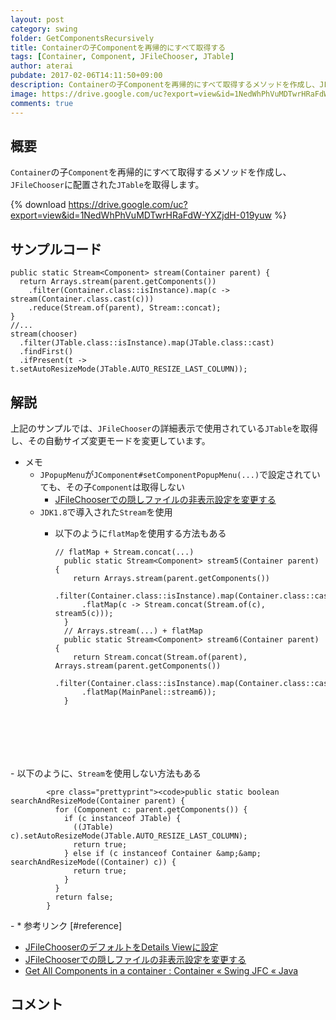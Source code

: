 ```yaml
---
layout: post
category: swing
folder: GetComponentsRecursively
title: Containerの子Componentを再帰的にすべて取得する
tags: [Container, Component, JFileChooser, JTable]
author: aterai
pubdate: 2017-02-06T14:11:50+09:00
description: Containerの子Componentを再帰的にすべて取得するメソッドを作成し、JFileChooserに配置されたJTableを取得します。
image: https://drive.google.com/uc?export=view&id=1NedWhPhVuMDTwrHRaFdW-YXZjdH-019yuw
comments: true
---
```

## 概要
`Container`の子`Component`を再帰的にすべて取得するメソッドを作成し、`JFileChooser`に配置された`JTable`を取得します。

{% download https://drive.google.com/uc?export=view&id=1NedWhPhVuMDTwrHRaFdW-YXZjdH-019yuw %}

## サンプルコード
<pre class="prettyprint"><code>public static Stream&lt;Component&gt; stream(Container parent) {
  return Arrays.stream(parent.getComponents())
    .filter(Container.class::isInstance).map(c -&gt; stream(Container.class.cast(c)))
    .reduce(Stream.of(parent), Stream::concat);
}
//...
stream(chooser)
  .filter(JTable.class::isInstance).map(JTable.class::cast)
  .findFirst()
  .ifPresent(t -&gt; t.setAutoResizeMode(JTable.AUTO_RESIZE_LAST_COLUMN));
</code></pre>

## 解説
上記のサンプルでは、`JFileChooser`の詳細表示で使用されている`JTable`を取得し、その自動サイズ変更モードを変更しています。

- メモ
    - `JPopupMenu`が`JComponent#setComponentPopupMenu(...)`で設定されていても、その子`Component`は取得しない
        - [JFileChooserでの隠しファイルの非表示設定を変更する](https://ateraimemo.com/Swing/FileHidingEnabled.html)
    - `JDK1.8`で導入された`Stream`を使用
        - 以下のように`flatMap`を使用する方法もある
            
            <pre class="prettyprint"><code>// flatMap + Stream.concat(...)
            public static Stream&lt;Component&gt; stream5(Container parent) {
              return Arrays.stream(parent.getComponents())
                .filter(Container.class::isInstance).map(Container.class::cast)
                .flatMap(c -&gt; Stream.concat(Stream.of(c), stream5(c)));
            }
            // Arrays.stream(...) + flatMap
            public static Stream&lt;Component&gt; stream6(Container parent) {
              return Stream.concat(Stream.of(parent), Arrays.stream(parent.getComponents())
                .filter(Container.class::isInstance).map(Container.class::cast)
                .flatMap(MainPanel::stream6));
            }
</code></pre>
        - 以下のように、`Stream`を使用しない方法もある
            
            <pre class="prettyprint"><code>public static boolean searchAndResizeMode(Container parent) {
              for (Component c: parent.getComponents()) {
                if (c instanceof JTable) {
                  ((JTable) c).setAutoResizeMode(JTable.AUTO_RESIZE_LAST_COLUMN);
                  return true;
                } else if (c instanceof Container &amp;&amp; searchAndResizeMode((Container) c)) {
                  return true;
                }
              }
              return false;
            }
</code></pre>
        - * 参考リンク [#reference]
- [JFileChooserのデフォルトをDetails Viewに設定](https://ateraimemo.com/Swing/DetailsViewFileChooser.html)
- [JFileChooserでの隠しファイルの非表示設定を変更する](https://ateraimemo.com/Swing/FileHidingEnabled.html)
- [Get All Components in a container : Container « Swing JFC « Java](http://www.java2s.com/Code/Java/Swing-JFC/GetAllComponentsinacontainer.htm)

<!-- dummy comment line for breaking list -->

## コメント
